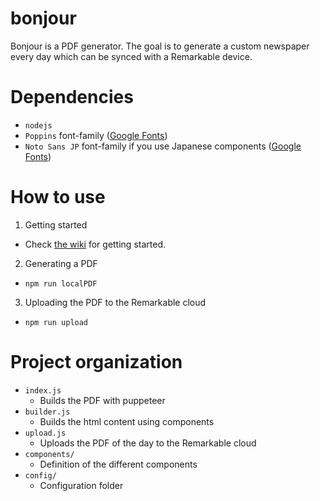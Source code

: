 # bonjour

Bonjour is a PDF generator.
The goal is to generate a custom newspaper every day which can be synced with a Remarkable device.

# Dependencies

- `nodejs`
- `Poppins` font-family ([Google Fonts](https://fonts.google.com/specimen/Poppins?category=Sans+Serif))
- `Noto Sans JP` font-family if you use Japanese components ([Google Fonts](https://fonts.google.com/specimen/Noto+Sans+JP?subset=japanese))

# How to use

1. Getting started
  - Check [the wiki](https://www.github.com/yopox/bonjour/wiki) for getting started.

2. Generating a PDF
  - `npm run localPDF`

3. Uploading the PDF to the Remarkable cloud
  - `npm run upload`

# Project organization

- `index.js`
    - Builds the PDF with puppeteer
- `builder.js`
    - Builds the html content using components
- `upload.js`
    - Uploads the PDF of the day to the Remarkable cloud
- `components/`
    - Definition of the different components
- `config/`
    - Configuration folder